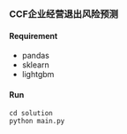 ### CCF企业经营退出风险预测 

#### Requirement
+ pandas
+ sklearn
+ lightgbm

#### Run
```
cd solution
python main.py
```